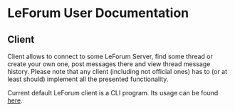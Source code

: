 # LeForum User Documentation
## Client
Client allows to connect to some LeForum Server, find some thread or create your own one, post messages there and view thread message history. Please note that any client (including not official ones) has to (or at least should) implement all the presented functionality.

Current default LeForum client is a CLI program. Its usage can be found [here](client_usage.md).
